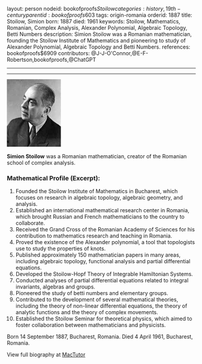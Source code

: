 layout: person
nodeid: bookofproofs$Stoilow
categories: history,19th-century
parentid: bookofproofs$603
tags: origin-romania
orderid: 1887
title: Stoilow, Simion
born: 1887
died: 1961
keywords: Stoilow, Mathematics, Romanian, Complex Analysis, Alexander Polynomial, Algebraic Topology, Betti Numbers
description: Simion Stoilow was a Romanian mathematician, founding the Stoilow Institute of Mathematics and pioneering to study of Alexander Polynomial, Algebraic Topology and Betti Numbers.
references: bookofproofs$6909
contributors: @J-J-O'Connor,@E-F-Robertson,bookofproofs,@ChatGPT

---



---

![Stoilow.jpg](https://github.com/bookofproofs/bookofproofs.github.io/blob/main/_sources/_assets/images/portraits/Stoilow.jpg?raw=true)

**Simion Stoilow** was a Romanian mathematician, creator of the Romanian school of complex analysis.

### Mathematical Profile (Excerpt):
1. Founded the Stoilow Institute of Mathematics in Bucharest, which focuses on research in algebraic topology, algebraic geometry, and analysis. 
2. Established an international mathematical research center in Romania, which brought Russian and French mathematicians to the country to collaborate. 
3. Received the Grand Cross of the Romanian Academy of Sciences for his contribution to mathematics research and teaching in Romania.
4. Proved the existence of the Alexander polynomial, a tool that topologists use to study the properties of knots. 
5. Published approximately 150 mathematician papers in many areas, including algebraic topology, functional analysis and partial differential equations. 
6. Developed the Stoilow-Hopf Theory of Integrable Hamiltonian Systems.
7. Conducted analyses of partial differential equations related to integral invariants, algebras and groups.
8. Pioneered the study of betti numbers and elementary groups.
9. Contributed to the development of several mathematical theories, including the theory of non-linear differential equations, the theory of analytic functions and the theory of complex movements. 
10. Established the Stoilow Seminar for theoretical physics, which aimed to foster collaboration between mathematicians and physicists.

Born 14 September 1887, Bucharest, Romania. Died 4 April 1961, Bucharest, Romania.

View full biography at [MacTutor](https://mathshistory.st-andrews.ac.uk/Biographies/Stoilow/)
